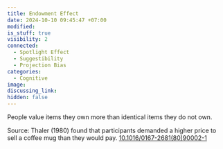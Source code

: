 ```yaml
---
title: Endowment Effect
date: 2024-10-10 09:45:47 +07:00
modified: 
is_stuff: true
visibility: 2
connected:
  - Spotlight Effect
  - Suggestibility
  - Projection Bias
categories:
  - Cognitive
image: 
discussing_link: 
hidden: false
---
```

People value items they own more than identical items they do not own.

Source: Thaler (1980) found that participants demanded a higher price to sell a coffee mug than they would pay.
[10.1016/0167-2681(80)90002-1](https://doi.org/10.1016/0167-2681(80)90002-1)
